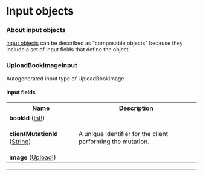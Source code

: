 # Input objects

### About input objects

[Input objects](https://graphql.github.io/graphql-spec/June2018/#sec-Input-Objects) can be described as "composable objects" because they include a set of input fields that define the object.

### UploadBookImageInput

<p>Autogenerated input type of UploadBookImage</p>


#### Input fields

<table>
  <tr>
    <th>Name</th>
    <th>Description</th>
  </tr>
  <tr>
    <td><strong>bookId</strong> (<a href="scalars.md#int">Int!</a>)</td>
    <td></td>
  </tr>
  <tr>
    <td><strong>clientMutationId</strong> (<a href="scalars.md#string">String</a>)</td>
    <td><p>A unique identifier for the client performing the mutation.</p></td>
  </tr>
  <tr>
    <td><strong>image</strong> (<a href="scalars.md#upload">Upload!</a>)</td>
    <td></td>
  </tr>
</table>

---